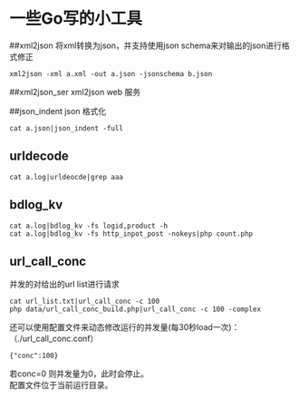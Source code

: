一些Go写的小工具
====

##xml2json
将xml转换为json，并支持使用json schema来对输出的json进行格式修正  
```
xml2json -xml a.xml -out a.json -jsonschema b.json
```

##xml2json_ser
xml2json web 服务  

##json_indent
json 格式化  
```
cat a.json|json_indent -full
```

## urldecode
```
cat a.log|urldeocde|grep aaa
```

## bdlog_kv
```
cat a.log|bdlog_kv -fs logid,product -h
cat a.log|bdlog_kv -fs http_inpot_post -nokeys|php count.php
```

## url_call_conc
并发的对给出的url list进行请求  
```
cat url_list.txt|url_call_conc -c 100
php data/url_call_conc_build.php|url_call_conc -c 100 -complex
```
还可以使用配置文件来动态修改运行的并发量(每30秒load一次)：（./url_call_conc.conf）  
```
{"conc":100}
```
若conc=0 则并发量为0，此时会停止。  
配置文件位于当前运行目录。